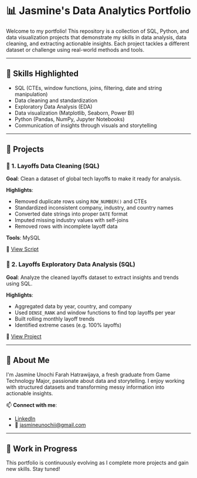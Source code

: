 # 📊 Jasmine's Data Analytics Portfolio

Welcome to my portfolio! This repository is a collection of SQL, Python, and data visualization projects that demonstrate my skills in data analysis, data cleaning, and extracting actionable insights. Each project tackles a different dataset or challenge using real-world methods and tools.

---

## 🧠 Skills Highlighted

- SQL (CTEs, window functions, joins, filtering, date and string manipulation)
- Data cleaning and standardization
- Exploratory Data Analysis (EDA)
- Data visualization (Matplotlib, Seaborn, Power BI)
- Python (Pandas, NumPy, Jupyter Notebooks)
- Communication of insights through visuals and storytelling

---

## 📁 Projects

### 🔹 1. Layoffs Data Cleaning (SQL)

**Goal**: Clean a dataset of global tech layoffs to make it ready for analysis.

**Highlights**:
- Removed duplicate rows using `ROW_NUMBER()` and CTEs
- Standardized inconsistent company, industry, and country names
- Converted date strings into proper `DATE` format
- Imputed missing industry values with self-joins
- Removed rows with incomplete layoff data

**Tools**: MySQL

📄 [View Script](./layoffs_data_cleaning.sql)

### 🔹 2. Layoffs Exploratory Data Analysis (SQL)
**Goal**: Analyze the cleaned layoffs dataset to extract insights and trends using SQL.

**Highlights**:
- Aggregated data by year, country, and company
- Used `DENSE_RANK` and window functions to find top layoffs per year
- Built rolling monthly layoff trends
- Identified extreme cases (e.g. 100% layoffs)

📄 [View Project]([https://github.com/uno/data-analytics-portfolio/blob/main/layoffs_eda.sql](https://github.com/unochifarah/data-analytics-portfolio/blob/main/layoffs_eda.sql))

---

## 📌 About Me

I'm Jasmine Unochi Farah Hatrawijaya, a fresh graduate from Game Technology Major, passionate about data and storytelling. I enjoy working with structured datasets and transforming messy information into actionable insights.

📫 **Connect with me**:  
- [LinkedIn](https://www.linkedin.com/in/jasmine-unochi-4613a3169/)  
- 📧 jasmineunochii@gmail.com

---

## 🚧 Work in Progress

This portfolio is continuously evolving as I complete more projects and gain new skills. Stay tuned!

